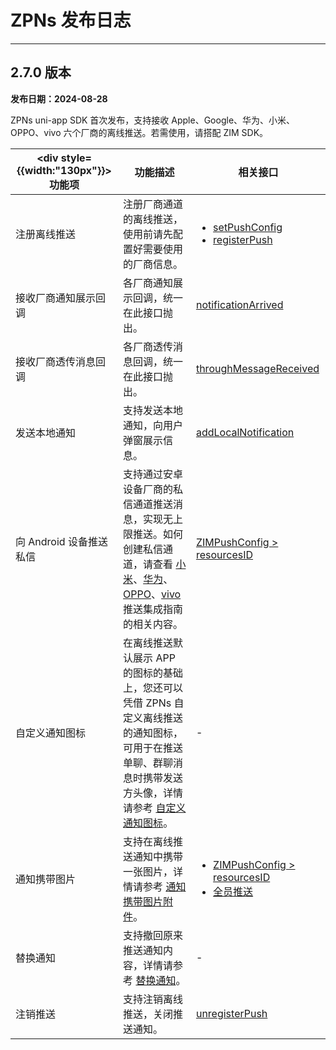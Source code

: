 # ZPNs 发布日志

---

## 2.7.0 版本

**发布日期：2024-08-28**

ZPNs uni-app SDK 首次发布，支持接收 Apple、Google、华为、小米、OPPO、vivo 六个厂商的离线推送。若需使用，请搭配 ZIM SDK。

| <div style={{width:"130px"}}>功能项</div>  | 功能描述 | 相关接口 |
|-------|-------|-------|
| 注册离线推送  | 注册厂商通道的离线推送，使用前请先配置好需要使用的厂商信息。 | <ul><li>[setPushConfig](https://doc-zh.zego.im/article/api?doc=zim_API~javascript_uni-app~class~ZPNs#set-push-config)</li><li>[registerPush](https://doc-zh.zego.im/article/api?doc=zim_API~javascript_uni-app~class~ZPNs#register-push)</li></ul> |
| 接收厂商通知展示回调 | 各厂商通知展示回调，统一在此接口抛出。 | [notificationArrived](https://doc-zh.zego.im/article/api?doc=zim_API~javascript_uni-app~class~ZPNsEventHandler#notification-clicked)|
| 接收厂商透传消息回调 | 各厂商透传消息回调，统一在此接口抛出。| [throughMessageReceived](https://doc-zh.zego.im/article/api?doc=zim_API~javascript_uni-app~class~ZPNsEventHandler#through-message-received) |
| 发送本地通知 | 支持发送本地通知，向用户弹窗展示信息。 | [addLocalNotification](https://doc-zh.zego.im/article/api?doc=zim_API~javascript_uni-app~class~ZPNs#add-local-notification) |
| 向 Android 设备推送私信 | 支持通过安卓设备厂商的私信通道推送消息，实现无上限推送。如何创建私信通道，请查看 [小米](/zim-uniapp/offline-push-notifications/integrate-xiaomi)、[华为](/zim-uniapp/offline-push-notifications/integrate-huawei)、[OPPO](/zim-uniapp/offline-push-notifications/integrate-oppo)、[vivo](/zim-uniapp/offline-push-notifications/integrate-vivo) 推送集成指南的相关内容。 | [ZIMPushConfig > resourcesID](https://doc-zh.zego.im/article/api?doc=zim_API~javascript_uni-app~interface~ZIMPushConfig#resources-id) |
| 自定义通知图标 | 在离线推送默认展示 APP 的图标的基础上，您还可以凭借 ZPNs 自定义离线推送的通知图标，可用于在推送单聊、群聊消息时携带发送方头像，详情请参考 [自定义通知图标](/zim-uniapp/offline-push-notifications/best-practices/modify-a-notification-badge)。 | - |
| 通知携带图片 | 支持在离线推送通知中携带一张图片，详情请参考 [通知携带图片附件](/zim-uniapp/offline-push-notifications/best-practices/notify-with-photo-attachment)。 | <ul><li>[ZIMPushConfig > resourcesID](https://doc-zh.zego.im/article/api?doc=zim_API~javascript_uni-app~interface~ZIMPushConfig#resources-id)</li><li>[全员推送](/zim-server/messaging/push-message-to-all-users)</li></ul> |
| 替换通知 | 支持撤回原来推送通知内容，详情请参考 [替换通知](/zim-uniapp/offline-push-notifications/best-practices/update-a-push-notification)。 | - |
| 注销推送 | 支持注销离线推送，关闭推送通知。 | [unregisterPush](https://doc-zh.zego.im/article/api?doc=zim_API~javascript_uni-app~class~ZPNs#unregister-push) |
